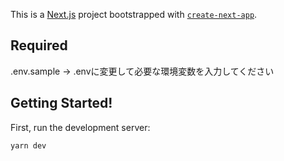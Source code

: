 This is a [Next.js](https://nextjs.org/) project bootstrapped with [`create-next-app`](https://github.com/vercel/next.js/tree/canary/packages/create-next-app).

## Required

.env.sample → .envに変更して必要な環境変数を入力してください

## Getting Started!

First, run the development server:

```bash
yarn dev
```

